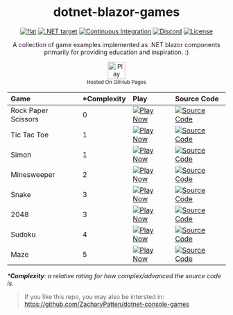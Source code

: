 <h1 align="center">
	dotnet-blazor-games
</h1>

<p align="center">
	<a href="https://github.com/ZacharyPatten/dotnet-blazor-games" alt="GitHub repo"><img alt="flat" src="https://img.shields.io/badge/github-repo-black?logo=github&amp;style=flat"></a>
	<a href="https://dotnet.microsoft.com/download" alt=".NET target"><img alt=".NET target" src="https://img.shields.io/badge/dynamic/xml?color=512bd4&label=target&query=%2F%2FTargetFramework%5B1%5D&url=https%3A%2F%2Fraw.githubusercontent.com%2FZacharyPatten%2Fdotnet-blazor-games%2Fmaster%2Fdotnet-blazor-games%2Fdotnet-blazor-games.csproj&logo=.net" title="Go To .NET Download"></a>
	<a href="https://github.com/ZacharyPatten/dotnet-blazor-games/actions" alt="Continuous Integration"><img src="https://github.com/ZacharyPatten/dotnet-blazor-games/workflows/Continuous%20Integration/badge.svg" title="Go To Action" alt="Continuous Integration"></a>
	<a href="https://discord.gg/4XbQbwF" alt="Discord"><img src="https://img.shields.io/discord/557244925712924684?logo=discord&logoColor=ffffff&color=7389D8" title="Go To Discord Server" alt="Discord"/></a>
	<a href="https://github.com/ZacharyPatten/dotnet-blazor-games/blob/master/LICENSE" alt="License"><img src="https://img.shields.io/badge/license-MIT-green.svg" title="Go To License" alt="License"/></a>
</p>

<p align="center">
	A collection of game examples implemented as .NET blazor components primarily for providing education and inspiration. :)
</p>

<p align="center">
	<a href="https://zacharypatten.github.io/dotnet-blazor-games" alt="Play Now">
		<img height="40"src="https://img.shields.io/badge/Play-Now-gray?style=flat-square&logo=github" title="Play Now" alt="Play Now"/>
	</a>
	<br />
	<sub>Hosted On GitHub Pages</sub>
</p>

|Game|\*Complexity|Play|Source Code|
|:-|:-|:-|:-|
| Rock Paper Scissors | 0 | <a href="https://zacharypatten.github.io/dotnet-blazor-games/rockpaperscissors" alt="Play Now"><img src="https://img.shields.io/badge/Play-Now-gray?style=flat-square&logo=github" title="Play Now" alt="Play Now"/></a> | <a href="https://github.com/ZacharyPatten/dotnet-blazor-games/blob/master/dotnet-blazor-games/Pages/Rock_Paper_Scissors.razor" alt="Source Code"><img src="https://img.shields.io/badge/Source-Code-gray?style=flat-square&logo=github" title="Source Code" alt="Source Code"/></a> |
| Tic Tac Toe | 1 | <a href="https://zacharypatten.github.io/dotnet-blazor-games/tictactoe" alt="Play Now"><img src="https://img.shields.io/badge/Play-Now-gray?style=flat-square&logo=github" title="Play Now" alt="Play Now"/></a> | <a href="https://github.com/ZacharyPatten/dotnet-blazor-games/blob/master/dotnet-blazor-games/Pages/Tic_Tac_Toe.razor" alt="Source Code"><img src="https://img.shields.io/badge/Source-Code-gray?style=flat-square&logo=github" title="Source Code" alt="Source Code"/></a> |
| Simon | 1 | <a href="https://zacharypatten.github.io/dotnet-blazor-games/simon" alt="Play Now"><img src="https://img.shields.io/badge/Play-Now-gray?style=flat-square&logo=github" title="Play Now" alt="Play Now"/></a> | <a href="https://github.com/ZacharyPatten/dotnet-blazor-games/blob/master/dotnet-blazor-games/Pages/Simon.razor" alt="Source Code"><img src="https://img.shields.io/badge/Source-Code-gray?style=flat-square&logo=github" title="Source Code" alt="Source Code"/></a> |
| Minesweeper | 2 | <a href="https://zacharypatten.github.io/dotnet-blazor-games/minesweeper" alt="Play Now"><img src="https://img.shields.io/badge/Play-Now-gray?style=flat-square&logo=github" title="Play Now" alt="Play Now"/></a> | <a href="https://github.com/ZacharyPatten/dotnet-blazor-games/blob/master/dotnet-blazor-games/Pages/Minesweeper.razor" alt="Source Code"><img src="https://img.shields.io/badge/Source-Code-gray?style=flat-square&logo=github" title="Source Code" alt="Source Code"/></a> |
| Snake | 3 | <a href="https://zacharypatten.github.io/dotnet-blazor-games/Snake" alt="Play Now"><img src="https://img.shields.io/badge/Play-Now-gray?style=flat-square&logo=github" title="Play Now" alt="Play Now"/></a> | <a href="https://github.com/ZacharyPatten/dotnet-blazor-games/blob/master/dotnet-blazor-games/Pages/Snake.razor" alt="Source Code"><img src="https://img.shields.io/badge/Source-Code-gray?style=flat-square&logo=github" title="Source Code" alt="Source Code"/></a> |
| 2048 | 3 | <a href="https://zacharypatten.github.io/dotnet-blazor-games/2048" alt="Play Now"><img src="https://img.shields.io/badge/Play-Now-gray?style=flat-square&logo=github" title="Play Now" alt="Play Now"/></a> | <a href="https://github.com/ZacharyPatten/dotnet-blazor-games/blob/master/dotnet-blazor-games/Pages/_2048.razor" alt="Source Code"><img src="https://img.shields.io/badge/Source-Code-gray?style=flat-square&logo=github" title="Source Code" alt="Source Code"/></a> |
| Sudoku | 4 | <a href="https://zacharypatten.github.io/dotnet-blazor-games/sudoku" alt="Play Now"><img src="https://img.shields.io/badge/Play-Now-gray?style=flat-square&logo=github" title="Play Now" alt="Play Now"/></a> | <a href="https://github.com/ZacharyPatten/dotnet-blazor-games/blob/master/dotnet-blazor-games/Pages/Sudoku.razor" alt="Source Code"><img src="https://img.shields.io/badge/Source-Code-gray?style=flat-square&logo=github" title="Source Code" alt="Source Code"/></a> |
| Maze | 5 | <a href="https://zacharypatten.github.io/dotnet-blazor-games/maze" alt="Play Now"><img src="https://img.shields.io/badge/Play-Now-gray?style=flat-square&logo=github" title="Play Now" alt="Play Now"/></a> | <a href="https://github.com/ZacharyPatten/dotnet-blazor-games/blob/master/dotnet-blazor-games/Pages/Maze.razor" alt="Source Code"><img src="https://img.shields.io/badge/Source-Code-gray?style=flat-square&logo=github" title="Source Code" alt="Source Code"/></a> |

_\***Complexity**: a relative rating for how complex/advanced the source code is._

> If you like this repo, you may also be intersted in:<br>
> https://github.com/ZacharyPatten/dotnet-console-games
